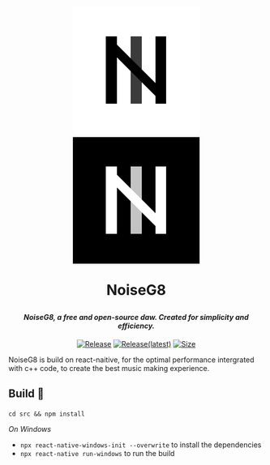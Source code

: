 <h1 align="center">
 
![GitHub Light](./.assets/socialicon-250-dm.png#gh-dark-mode-only)<br />
![GitHub Light](./.assets/socialicon-250.png#gh-light-mode-only)

 NoiseG8

</h1>
<h4 align="center" style="font-weight: bold; font-style: italic;">NoiseG8, a free and open-source daw. Created for simplicity and efficiency.</h4>

<div align="center">

[![Release](https://img.shields.io/github/downloads/azproductions/AstroFlare/total)](https://github.com/AZProductions/AstroFlare/releases)
[![Release(latest)](https://img.shields.io/github/downloads/azproductions/AstroFlare/latest/total)](https://github.com/AZProductions/AstroFlare/releases/latest)
[![Size](https://img.shields.io/github/repo-size/azproductions/AstroFlare?label=Package%20Size)]()

<!---![Lines of code](https://img.shields.io/tokei/lines/github/azproductions/AstroFlare)--->
</div>

NoiseG8 is build on react-naitive, for the optimal performance intergrated with c++ code, to create the best music making experience.


## Build 🔨

`cd src && npm install`

*On Windows*

- `npx react-native-windows-init --overwrite` to install the dependencies
- `npx react-native run-windows` to run the build
